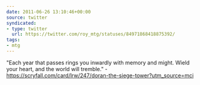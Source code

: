 ```yaml
---
date: 2011-06-26 13:10:46+00:00
source: twitter
syndicated:
- type: twitter
  url: https://twitter.com/roy_mtg/statuses/84971868418875392/
tags:
- mtg
---
```


"Each year that passes rings you inwardly with memory and might. Wield your heart, and the world will tremble." - https://scryfall.com/card/lrw/247/doran-the-siege-tower?utm_source=mci